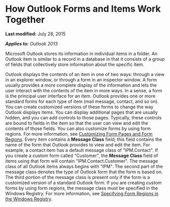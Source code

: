 
# How Outlook Forms and Items Work Together

 **Last modified:** July 28, 2015

 _**Applies to:** Outlook 2013_

Microsoft Outlook stores its information in individual items in a folder. An Outlook item is similar to a record in a database in that it consists of a group of fields that collectively store information about the specific item.

Outlook displays the contents of an item in one of two ways: through a view in an explorer window, or through a form in an inspector window. A form usually provides a more complete display of the information and lets the user interact with the contents of the item in more ways. In a sense, a form is the principal user interface for an item. Outlook provides one or more standard forms for each type of item (mail message, contact, and so on). You can create customized versions of these forms to change the way Outlook displays items. You can display additional pages that are usually hidden, and you can add controls to those pages. Typically, these controls are bound to fields in the item so that the user can view and edit the contents of those fields. You can also customize forms by using form regions. For more information, see  [Customizing Form Pages and Form Regions](c8c2d080-66a8-b761-bdc0-527b209e0bd1.md).
Every item contains a  **Message Class** field; this field contains the name of the form that Outlook provides to view and edit the item. For example, a contact item has a default message class of "IPM.Contact". If you create a custom form called "Customer", the **Message Class** field of items using that form will contain "IPM.Contact.Customer". The message class of all Outlook items always begins with "IPM". The second part of the message class denotes the type of Outlook form that the form is based on. The third portion of the message class is present only if the form is a customized version of a standard Outlook form.
If you are creating custom forms by using form regions, the message class must be specified in the Windows Registry. For more information, see  [Specifying Form Regions in the Windows Registry](0de3fcb1-b357-8300-c943-9a5a788d4976.md).
